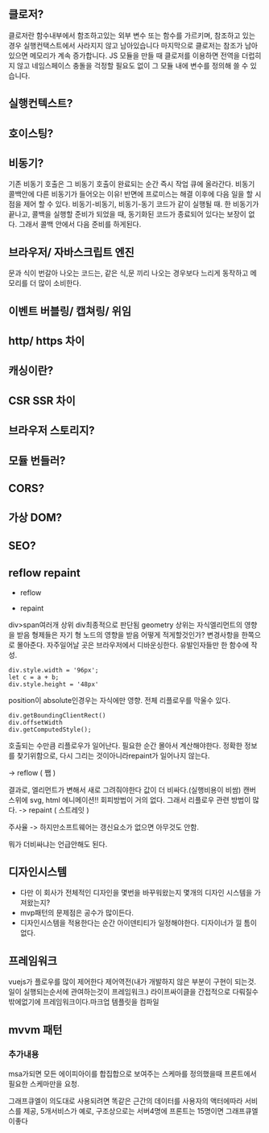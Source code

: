 
## 클로저?
클로저란 함수내부에서 함조하고있는 외부 변수 또는 함수를 가르키며,
참조하고 있는 경우 실행컨택스트에서 사라지지 않고 남아있습니다
마지막으로 클로저는 참조가 남아 있으면 메모리가 계속 증가합니다.
JS 모듈을 만들 때 클로저를 이용하면
전역을 더럽히지 않고
네임스페이스 충돌을 걱정할 필요도 없이
그 모듈 내에 변수를 정의해 쓸 수 있습니다.

## 실행컨텍스트?

## 호이스팅?

## 비동기?

기존 비동기 호출은 그 비동기 호출이 완료되는 순간
즉시 작업 큐에 올라간다. 비동기 콜백안에 다른 비동기가 들어오는 이유!
반면에 프로미스는 해결 이후에 다음 일을 할 시점을 제어 할 수 있다.
비동기-비동기, 비동기-동기 코드가 같이 실행될 때.
한 비동기가 끝나고, 콜백을 실행할 준비가 되었을 때,
동기화된 코드가 종료되어 있다는 보장이 없다.
그래서 콜백 안에서 다음 준비를 하게된다.

## 브라우저/ 자바스크립트 엔진
문과 식이 번갈아 나오는 코드는, 같은 식,문 끼리 나오는 경우보다
느리게 동작하고 메모리를 더 많이 소비한다.

## 이벤트 버블링/ 캡쳐링/ 위임

## http/ https 차이

## 캐싱이란?

## CSR SSR 차이

## 브라우저 스토리지?

## 모듈 번들러?

## CORS?

## 가상 DOM? 

## SEO? 

## reflow repaint
 - reflow
    
 - repaint 

div>span여러개 
    상위 div최종적으로 판단됨 geometry
    상위는 자식엘리먼트의 영향을 받음
    형제들은 자기 형 노드의 영향을 받음
    어떻게 적게할것인가? 변경사항을 한쪽으로 몰아준다. 
    자주일어날 곳은 브라우저에서 디바운싱한다. 유발인자들만 한 함수에 작성.
```
div.style.width = '96px';
let c = a + b;
div.style.height = '48px'
```
position이 absolute인경우는 자식에만 영향.
전체 리플로우를 막울수 있다.

```
div.getBoundingClientRect()
div.offsetWidth
div.getComputedStyle();

```
호출되는 수만큼 리플로우가 일어난다. 필요한 순간 몰아서 계산해야한다.
정확한 정보를 찾기위함으로, 다시 그리는 것이아니라repaint가 일어나지 않는다.

-> reflow ( 쨉 )


결과로, 엘리먼트가 변해서 새로 그려줘야한다
값이 더 비싸다.(실행비용이 비쌈) 캔버스위에
svg, html 에니메이션!! 회피방법이 거의 없다. 그래서 리플로우 관련 방법이 많다.
-> repaint ( 스트레잇 )
    
주사율 -> 하지만소프트웨어는 갱신요소가 없으면   아무것도 안함.

뭐가 더비싸냐는 언급안해도 된다.

## 디자인시스템
- 다만 이 회사가 전체적인 디자인을 몇번을 바꾸워왔는지 몇개의 디자인 시스템을 가져왔는지?
- mvp패턴의 문제점은 공수가 많이든다.
- 디자인시스템을 적용한다는 순간 아이덴티티가 일정해야한다. 디자이너가 낄 틈이없다.

## 프레임워크

vuejs가 플로우를 많이 제어한다 제어역전(내가 개발하지 않은 부분이 구현이 되는것. 일이 실행되는순서에 관여하는것이 프레임워크.) 라이프싸이클을 간접적으로 다뤄질수밖에없기에 프레임워크이다.마크업 템플릿을 컴파일 

## mvvm 패턴

### 추가내용
msa가되면 모든 에이피아이를 합집합으로 보여주는 스케마를 정의했을때 프론트에서 필요한 스케마만을 요청.

그래프큐엘이 의도대로 사용되려면
똑같은 근간의 데이터를 사용자의 액터에따라 서비스를 제공, 5개서비스가 예로, 
구조상으로는 서버4명에 프론트는 15명이면 그래프큐엘이좋다
